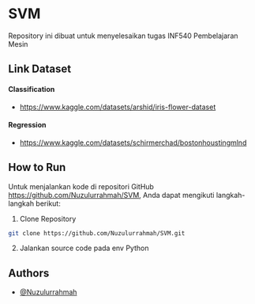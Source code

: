 
# SVM

Repository ini dibuat untuk menyelesaikan tugas INF540 Pembelajaran Mesin

## Link Dataset
#### Classification
 - https://www.kaggle.com/datasets/arshid/iris-flower-dataset 

#### Regression
- https://www.kaggle.com/datasets/schirmerchad/bostonhoustingmlnd

## How to Run

Untuk menjalankan kode di repositori GitHub https://github.com/Nuzulurrahmah/SVM, Anda dapat mengikuti langkah-langkah berikut:

1. Clone Repository

```bash
git clone https://github.com/Nuzulurrahmah/SVM.git
```
2. Jalankan source code pada env Python
## Authors

- [@Nuzulurrahmah](https://github.com/Nuzulurrahmah)

